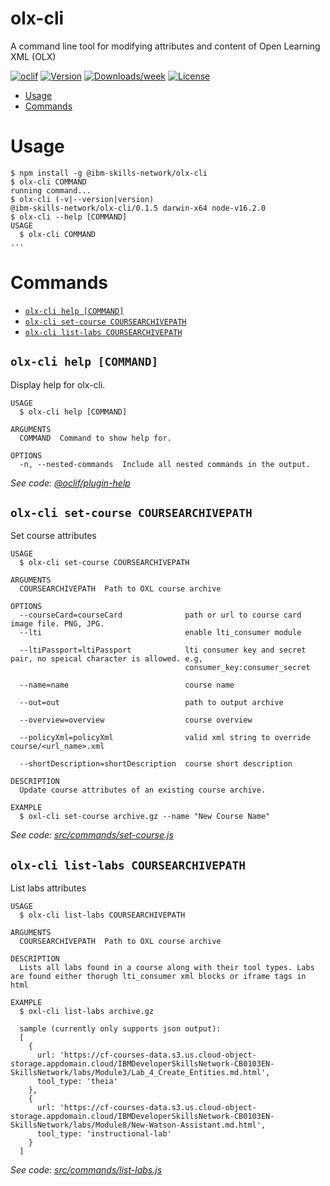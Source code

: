 olx-cli
=======

A command line tool for modifying attributes and content of Open Learning XML (OLX)

[![oclif](https://img.shields.io/badge/cli-oclif-brightgreen.svg)](https://oclif.io)
[![Version](https://img.shields.io/npm/v/@ibm-skills-network/olx-cli.svg)](https://npmjs.org/package/@ibm-skills-network/olx-cli)
[![Downloads/week](https://img.shields.io/npm/dw/@ibm-skills-network/olx-cli.svg)](https://npmjs.org/package/@ibm-skills-network/olx-cli)
[![License](https://img.shields.io/npm/l/@ibm-skills-network/olx-cli.svg)](https://github.com/ibm-skills-network/olx-cli/blob/master/package.json)

<!-- toc -->
* [Usage](#usage)
* [Commands](#commands)
<!-- tocstop -->
# Usage
<!-- usage -->
```sh-session
$ npm install -g @ibm-skills-network/olx-cli
$ olx-cli COMMAND
running command...
$ olx-cli (-v|--version|version)
@ibm-skills-network/olx-cli/0.1.5 darwin-x64 node-v16.2.0
$ olx-cli --help [COMMAND]
USAGE
  $ olx-cli COMMAND
...
```
<!-- usagestop -->
# Commands
<!-- commands -->
* [`olx-cli help [COMMAND]`](#olx-cli-help-command)
* [`olx-cli set-course COURSEARCHIVEPATH`](#olx-cli-set-course-coursearchivepath)
* [`olx-cli list-labs COURSEARCHIVEPATH`](#olx-cli-list-labs-coursearchivepath)

## `olx-cli help [COMMAND]`

Display help for olx-cli.

```
USAGE
  $ olx-cli help [COMMAND]

ARGUMENTS
  COMMAND  Command to show help for.

OPTIONS
  -n, --nested-commands  Include all nested commands in the output.
```

_See code: [@oclif/plugin-help](https://github.com/oclif/plugin-help/blob/v5.1.12/src/commands/help.ts)_

## `olx-cli set-course COURSEARCHIVEPATH`

Set course attributes

```
USAGE
  $ olx-cli set-course COURSEARCHIVEPATH

ARGUMENTS
  COURSEARCHIVEPATH  Path to OXL course archive

OPTIONS
  --courseCard=courseCard              path or url to course card image file. PNG, JPG.
  --lti                                enable lti_consumer module

  --ltiPassport=ltiPassport            lti consumer key and secret pair, no speical character is allowed. e.g,
                                       consumer_key:consumer_secret

  --name=name                          course name

  --out=out                            path to output archive

  --overview=overview                  course overview

  --policyXml=policyXml                valid xml string to override course/<url_name>.xml

  --shortDescription=shortDescription  course short description

DESCRIPTION
  Update course attributes of an existing course archive.

EXAMPLE
  $ oxl-cli set-course archive.gz --name "New Course Name"
```

_See code: [src/commands/set-course.js](https://github.com/ibm-skills-network/olx-cli/blob/v0.1.6/src/commands/set-course.js)_

## `olx-cli list-labs COURSEARCHIVEPATH`

List labs attributes

```
USAGE
  $ olx-cli list-labs COURSEARCHIVEPATH

ARGUMENTS
  COURSEARCHIVEPATH  Path to OXL course archive

DESCRIPTION
  Lists all labs found in a course along with their tool types. Labs are found either thorugh lti_consumer xml blocks or iframe tags in html

EXAMPLE
  $ oxl-cli list-labs archive.gz

  sample (currently only supports json output):
  [
    {
      url: 'https://cf-courses-data.s3.us.cloud-object-storage.appdomain.cloud/IBMDeveloperSkillsNetwork-CB0103EN-SkillsNetwork/labs/Module3/Lab_4_Create_Entities.md.html',
      tool_type: 'theia'
    },
    {
      url: 'https://cf-courses-data.s3.us.cloud-object-storage.appdomain.cloud/IBMDeveloperSkillsNetwork-CB0103EN-SkillsNetwork/labs/Module8/New-Watson-Assistant.md.html',
      tool_type: 'instructional-lab'
    }
  ]
```

_See code: [src/commands/list-labs.js](https://github.com/ibm-skills-network/olx-cli/blob/v0.1.6/src/commands/list-labs.js)_

<!-- commandsstop -->
